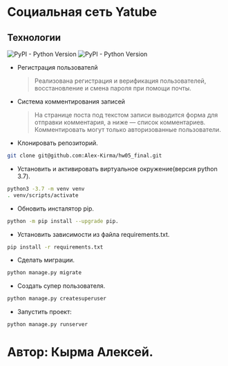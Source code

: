 # Социальная сеть Yatube
## Технологии
![PyPI - Python Version](https://img.shields.io/pypi/pyversions/p?color=brightgreen)
![PyPI - Python Version](https://img.shields.io/badge/Django-3.2-brightgreen)
+ Регистрация пользователй
  > Реализована регистрация и верификация пользователей, восстановление и смена пароля при помощи почты.

+ Система комментирования записей
   > На странице поста под текстом записи выводится форма для отправки комментария, а ниже — список комментариев. Комментировать могут только авторизованные пользователи.

+ Клонировать репозиторий.
```bash
git clone git@github.com:Alex-Kirma/hw05_final.git
```
+ Установить и активировать виртуальное окружение(версия python 3.7).
```bash
python3 -3.7 -m venv venv
. venv/scripts/activate
```
+ Обновить инсталятор pip.
```bash
python -m pip install --upgrade pip.
```
+ Установить зависимости из файла requirements.txt.
```bash
pip install -r requirements.txt
```
+ Сделать миграции.
```bash
python manage.py migrate
```
+ Создать супер пользователя.
```bash
python manage.py createsuperuser
```
+ Запустить проект:
```bash
python manage.py runserver
```
# Автор: Кырма Алексей.
